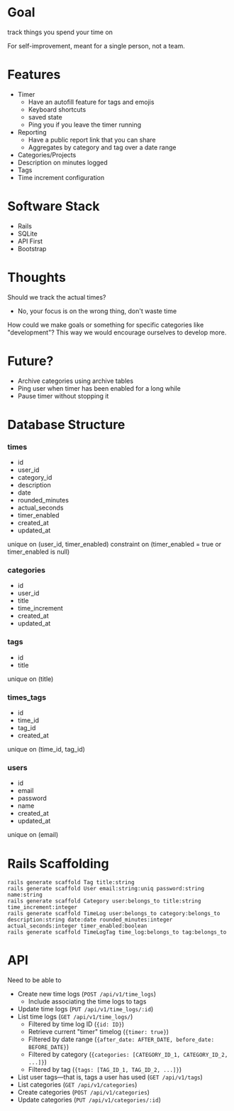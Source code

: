 # Goal

track things you spend your time on

For self-improvement, meant for a single person, not a team.

# Features
  - Timer
    - Have an autofill feature for tags and emojis
    - Keyboard shortcuts
    - saved state
    - Ping you if you leave the timer running
  - Reporting
    - Have a public report link that you can share
    - Aggregates by category and tag over a date range
  - Categories/Projects
  - Description on minutes logged
  - Tags
  - Time increment configuration

# Software Stack
  - Rails
  - SQLite
  - API First
  - Bootstrap

# Thoughts

Should we track the actual times?
  - No, your focus is on the wrong thing, don't waste time
  
How could we make goals or something for specific categories like "development"?  This way we would encourage ourselves to develop more.

# Future?

 - Archive categories using archive tables
 - Ping user when timer has been enabled for a long while
 - Pause timer without stopping it

# Database Structure

### times

 - id
 - user_id
 - category_id
 - description
 - date
 - rounded_minutes
 - actual_seconds
 - timer_enabled
 - created_at
 - updated_at

unique on (user_id, timer_enabled)
constraint on (timer_enabled = true or timer_enabled is null)

### categories

 - id
 - user_id
 - title
 - time_increment
 - created_at
 - updated_at

### tags

 - id
 - title 

unique on (title)

### times_tags

 - id
 - time_id
 - tag_id
 - created_at

unique on (time_id, tag_id)

### users

 - id
 - email
 - password
 - name
 - created_at
 - updated_at

unique on (email)

# Rails Scaffolding

    rails generate scaffold Tag title:string
    rails generate scaffold User email:string:uniq password:string name:string
    rails generate scaffold Category user:belongs_to title:string time_increment:integer
    rails generate scaffold TimeLog user:belongs_to category:belongs_to description:string date:date rounded_minutes:integer actual_seconds:integer timer_enabled:boolean
    rails generate scaffold TimeLogTag time_log:belongs_to tag:belongs_to

# API

Need to be able to

 - Create new time logs (`POST /api/v1/time_logs`)
     - Include associating the time logs to tags
 - Update time logs (`PUT /api/v1/time_logs/:id`)
 - List time logs (`GET /api/v1/time_logs/`)
    - Filtered by time log ID (`{id: ID}`)
    - Retrieve current "timer" timelog (`{timer: true}`)
    - Filtered by date range (`{after_date: AFTER_DATE, before_date: BEFORE_DATE}`)
    - Filtered by category (`{categories: [CATEGORY_ID_1, CATEGORY_ID_2, ...]}`)
    - Filtered by tag (`{tags: [TAG_ID_1, TAG_ID_2, ...]}`)
 - List user tags—that is, tags a user has used (`GET /api/v1/tags`)
 - List categories (`GET /api/v1/categories`)
 - Create categories (`POST /api/v1/categories`)
 - Update categories (`PUT /api/v1/categories/:id`)
